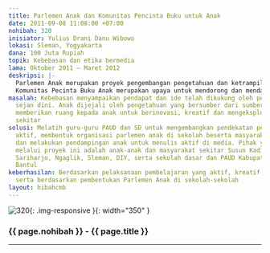 ```yaml
---
title: Parlemen Anak dan Komunitas Pencinta Buku untuk Anak
date: 2011-09-08 11:08:00 +07:00
nohibah: 320
inisiator: Yulius Drani Danu Wibowo
lokasi: Sleman, Yogyakarta
dana: 100 Juta Rupiah
topik: Kebebasan dan etika bermedia
lama: Oktober 2011 – Maret 2012
deskripsi: |-
  Parlemen Anak merupakan proyek pengembangan pengetahuan dan ketrampilan anak sejak dini mengenai kebebasan berpendapat, etika penyampaian pendapat dan pelaksanaan keputusan.
  Komunitas Pecinta Buku Anak merupakan upaya untuk mendorong dan mendampingi anak untuk aktif membaca dan menulis kreatif sesuai dengan etika
masalah: Kebebasan menyampaikan pendapat dan ide telah dikukung oleh pelaku pendidikan
  sejan dini. Anak dijejali oleh pengetahuan yang bersumber dari sumber utama tanpa
  memberikan ruang kepada anak untuk berinovasi, kreatif dan mengeksplorasi lingkungan
  sekitar
solusi: Melatih guru-guru PAUD dan SD untuk mengembangkan pendekatan pembelajaran
  aktif, membentuk organisasi parlemen anak di sekolah beserta masyarakat sekitar,
  dan melakukan pendampingan anak untuk menulis aktif di media. Pihak yang diuntungkan
  melalui proyek ini adalah anak-anak dan masyarakat sekitar Susun Kadipuro dan Sumberan,
  Sariharjo, Ngaglik, Sleman, DIY, serta sekolah dasar dan PAUD Kabupaten Sleman dan
  Bantul
keberhasilan: Berdasarkan pelaksanaan pembelajaran yang aktif, kreatif, dan menyenangkan,
  serta berdasarkan pembentukan Parlemen Anak di sekolah-sekolah
layout: hibahcmb
---
```


![320](/static/img/hibahcmb/320.png){: .img-responsive }{: width="350" }

### {{ page.nohibah }} - {{ page.title }}

---
